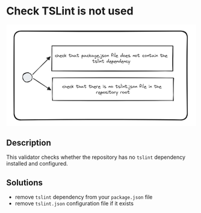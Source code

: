 # Check TSLint is not used
![check-tslint-not-used](../../../../docs/images/check-tslint-not-used.png)

## Description
This validator checks whether the repository has no `tslint` dependency installed and configured. 

## Solutions
* remove `tslint` dependency from your `package.json` file
* remove `tslint.json` configuration file if it exists